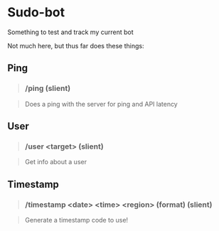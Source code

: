 # Sudo-bot
Something to test and track my current bot

Not much here, but thus far does these things:

## Ping
> ### \/ping (slient)

> Does a ping with the server for ping and API latency

## User
> ### \/user \<target\> (slient)

> Get info about a user

## Timestamp
> ### \/timestamp \<date\> \<time\> \<region\> (format) (slient)

> Generate a timestamp code to use!